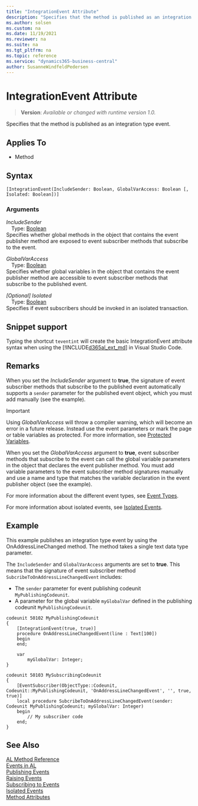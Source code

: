 ```yaml
---
title: "IntegrationEvent Attribute"
description: "Specifies that the method is published as an integration type event."
ms.author: solsen
ms.custom: na
ms.date: 11/19/2021
ms.reviewer: na
ms.suite: na
ms.tgt_pltfrm: na
ms.topic: reference
ms.service: "dynamics365-business-central"
author: SusanneWindfeldPedersen
---
```

[//]: # (START>DO_NOT_EDIT)
[//]: # (IMPORTANT:Do not edit any of the content between here and the END>DO_NOT_EDIT.)
[//]: # (Any modifications should be made in the .xml files in the ModernDev repo.)

# IntegrationEvent Attribute
> **Version**: _Available or changed with runtime version 1.0._

Specifies that the method is published as an integration type event.


## Applies To

- Method


## Syntax

```AL
[IntegrationEvent(IncludeSender: Boolean, GlobalVarAccess: Boolean [, Isolated: Boolean])]
```

### Arguments
*IncludeSender*  
&emsp;Type: [Boolean](../methods-auto/boolean/boolean-data-type.md)  
Specifies whether global methods in the object that contains the event publisher method are exposed to event subscriber methods that subscribe to the event.  

*GlobalVarAccess*  
&emsp;Type: [Boolean](../methods-auto/boolean/boolean-data-type.md)  
Specifies whether global variables in the object that contains the event publisher method are accessible to event subscriber methods that subscribe to the published event.  

*[Optional] Isolated*  
&emsp;Type: [Boolean](../methods-auto/boolean/boolean-data-type.md)  
Specifies if event subscribers should be invoked in an isolated transaction.  

[//]: # (IMPORTANT: END>DO_NOT_EDIT)

## Snippet support

Typing the shortcut `teventint` will create the basic IntegrationEvent attribute syntax when using the [!INCLUDE[d365al_ext_md](../../includes/d365al_ext_md.md)] in Visual Studio Code.

## Remarks

When you set the *IncludeSender* argument to **true**, the signature of event subscriber methods that subscribe to the published event automatically supports a `sender` parameter for the published event object, which you must add manually (see the example). 

> [!IMPORTANT]  
> Using *GlobalVarAccess* will throw a compiler warning, which will become an error in a future release. Instead use the event parameters or mark the page or table variables as protected. For more information, see [Protected Variables](../devenv-protected-variables.md).

When you set the *GlobalVarAccess* argument to **true**, event subscriber methods that subscribe to the event can call the global variable parameters in the object that declares the event publisher method. You must add variable parameters to the event subscriber method signatures manually and use a name and type that matches the variable declaration in the event publisher object (see the example).

For more information about the different event types, see [Event Types](../devenv-event-types.md).

For more information about isolated events, see [Isolated Events](../devenv-events-isolated.md).

## Example

This example publishes an integration type event by using the OnAddressLineChanged method. The method takes a single text data type parameter.

The `IncludeSender` and `GlobalVarAccess` arguments are set to **true**. This means that the signature of event subscriber method `SubcribeToOnAddressLineChangedEvent` includes:

- The `sender` parameter for event publishing codeunit `MyPublishingCodeunit`.
- A parameter for the global variable `myGlobalVar` defined in the publishing codeunit `MyPublishingCodeunit`.

```AL
codeunit 50102 MyPublishingCodeunit
{
    [IntegrationEvent(true, true)]
    procedure OnAddressLineChangedEvent(line : Text[100])
    begin
    end;

    var
        myGlobalVar: Integer;
}

codeunit 50103 MySubscribingCodeunit
{
    [EventSubscriber(ObjectType::Codeunit, Codeunit::MyPublishingCodeunit, 'OnAddressLineChangedEvent', '', true, true)]
    local procedure SubcribeToOnAddressLineChangedEvent(sender: Codeunit MyPublishingCodeunit; myGlobalVar: Integer)
    begin
        // My subscriber code
    end;
}
```

## See Also  
[AL Method Reference](../methods-auto/library.md)  
[Events in AL](../devenv-events-in-al.md)  
[Publishing Events](../devenv-publishing-events.md)   
[Raising Events](../devenv-raising-events.md)   
[Subscribing to Events](../devenv-subscribing-to-events.md)   
[Isolated Events](../devenv-events-isolated.md)  
[Method Attributes](devenv-method-attributes.md)